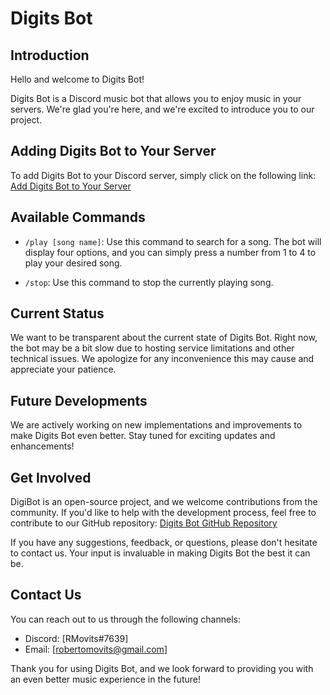 # Digits Bot

## Introduction

Hello and welcome to Digits Bot! 

Digits Bot is a Discord music bot that allows you to enjoy music in your servers. We're glad you're here, and we're excited to introduce you to our project.

## Adding Digits Bot to Your Server

To add Digits Bot to your Discord server, simply click on the following link: [Add Digits Bot to Your Server](https://discord.com/api/oauth2/authorize?client_id=1096964083305173072&permissions=8&scope=bot)

## Available Commands

- `/play [song name]`: Use this command to search for a song. The bot will display four options, and you can simply press a number from 1 to 4 to play your desired song.

- `/stop`: Use this command to stop the currently playing song.

## Current Status

We want to be transparent about the current state of Digits Bot. Right now, the bot may be a bit slow due to hosting service limitations and other technical issues. We apologize for any inconvenience this may cause and appreciate your patience.

## Future Developments

We are actively working on new implementations and improvements to make Digits Bot even better. Stay tuned for exciting updates and enhancements!

## Get Involved

DigiBot is an open-source project, and we welcome contributions from the community. If you'd like to help with the development process, feel free to contribute to our GitHub repository: [Digits Bot GitHub Repository](https://github.com/Movits/DigitsBot)

If you have any suggestions, feedback, or questions, please don't hesitate to contact us. Your input is invaluable in making Digits Bot the best it can be.

## Contact Us

You can reach out to us through the following channels:
- Discord: [RMovits#7639]
- Email: [robertomovits@gmail.com]

Thank you for using Digits Bot, and we look forward to providing you with an even better music experience in the future!

